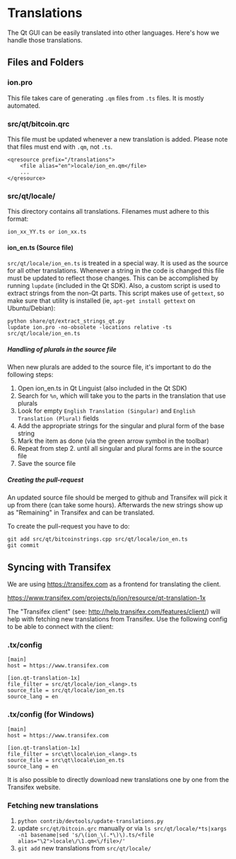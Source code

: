 Translations
============

The Qt GUI can be easily translated into other languages. Here's how we
handle those translations.

Files and Folders
-----------------

### ion.pro

This file takes care of generating `.qm` files from `.ts` files. It is mostly
automated.

### src/qt/bitcoin.qrc

This file must be updated whenever a new translation is added. Please note that
files must end with `.qm`, not `.ts`.

    <qresource prefix="/translations">
        <file alias="en">locale/ion_en.qm</file>
        ...
    </qresource>

### src/qt/locale/

This directory contains all translations. Filenames must adhere to this format:

    ion_xx_YY.ts or ion_xx.ts

#### ion_en.ts (Source file)

`src/qt/locale/ion_en.ts` is treated in a special way. It is used as the
source for all other translations. Whenever a string in the code is changed
this file must be updated to reflect those changes. This can be accomplished
by running `lupdate` (included in the Qt SDK). Also, a custom script is used
to extract strings from the non-Qt parts. This script makes use of `gettext`,
so make sure that utility is installed (ie, `apt-get install gettext` on
Ubuntu/Debian):

    python share/qt/extract_strings_qt.py
    lupdate ion.pro -no-obsolete -locations relative -ts src/qt/locale/ion_en.ts

##### Handling of plurals in the source file

When new plurals are added to the source file, it's important to do the following steps:

1. Open ion_en.ts in Qt Linguist (also included in the Qt SDK)
2. Search for `%n`, which will take you to the parts in the translation that use plurals
3. Look for empty `English Translation (Singular)` and `English Translation (Plural)` fields
4. Add the appropriate strings for the singular and plural form of the base string
5. Mark the item as done (via the green arrow symbol in the toolbar)
6. Repeat from step 2. until all singular and plural forms are in the source file
7. Save the source file

##### Creating the pull-request

An updated source file should be merged to github and Transifex will pick it
up from there (can take some hours). Afterwards the new strings show up as "Remaining"
in Transifex and can be translated.

To create the pull-request you have to do:

    git add src/qt/bitcoinstrings.cpp src/qt/locale/ion_en.ts
    git commit

Syncing with Transifex
----------------------

We are using https://transifex.com as a frontend for translating the client.

https://www.transifex.com/projects/p/ion/resource/qt-translation-1x

The "Transifex client" (see: http://help.transifex.com/features/client/)
will help with fetching new translations from Transifex. Use the following
config to be able to connect with the client:

### .tx/config

    [main]
    host = https://www.transifex.com

    [ion.qt-translation-1x]
    file_filter = src/qt/locale/ion_<lang>.ts
    source_file = src/qt/locale/ion_en.ts
    source_lang = en

### .tx/config (for Windows)

    [main]
    host = https://www.transifex.com

    [ion.qt-translation-1x]
    file_filter = src\qt\locale\ion_<lang>.ts
    source_file = src\qt\locale\ion_en.ts
    source_lang = en

It is also possible to directly download new translations one by one from the Transifex website.

### Fetching new translations

1. `python contrib/devtools/update-translations.py`
2. update `src/qt/bitcoin.qrc` manually or via
   `ls src/qt/locale/*ts|xargs -n1 basename|sed 's/\(ion_\(.*\)\).ts/<file alias="\2">locale\/\1.qm<\/file>/'`
3. `git add` new translations from `src/qt/locale/`
